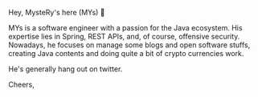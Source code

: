 Hey, MysteRy's here (MYs) 👋

MYs is a software engineer with a passion for the Java ecosystem. His expertise lies in Spring, REST APIs, and, of course, offensive security. Nowadays, he focuses on manage some blogs and open software stuffs, creating Java contents and doing quite a bit of crypto currencies work.

He's generally hang out on twitter.

Cheers,

